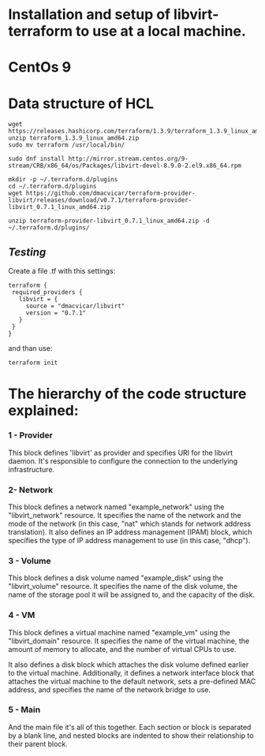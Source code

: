 # Installation and setup of libvirt-terraform to use at a local machine. 
# CentOs 9
# Data structure of HCL

```console
wget https://releases.hashicorp.com/terraform/1.3.9/terraform_1.3.9_linux_amd64.zip
unzip terraform_1.3.9_linux_amd64.zip
sudo mv terraform /usr/local/bin/
```

```console
sudo dnf install http://mirror.stream.centos.org/9-stream/CRB/x86_64/os/Packages/libvirt-devel-8.9.0-2.el9.x86_64.rpm
```

```console
mkdir -p ~/.terraform.d/plugins
cd ~/.terraform.d/plugins
wget https://github.com/dmacvicar/terraform-provider-libvirt/releases/download/v0.7.1/terraform-provider-libvirt_0.7.1_linux_amd64.zip
```

```console
unzip terraform-provider-libvirt_0.7.1_linux_amd64.zip -d ~/.terraform.d/plugins/
```


## *Testing*

Create a file .tf with this settings:
 ```console
terraform {
  required_providers {
    libvirt = {
      source = "dmacvicar/libvirt"
      version = "0.7.1"
    }
  }
}
```

and than use:
```console
terraform init
```


# The hierarchy of the code structure explained:

### 1 - Provider
This block defines 'libvirt' as provider and specifies URI for the libvirt daemon.
It's responsible to configure the connection to the underlying infrastructure.

### 2-  Network
This block defines a network named "example_network" using the "libvirt_network" resource. 
It specifies the name of the network and the mode of the network (in this case, "nat" which stands for network address translation). 
It also defines an IP address management (IPAM) block, which specifies the type of IP address management to use (in this case, "dhcp").

### 3 - Volume
This block defines a disk volume named "example_disk" using the "libvirt_volume" resource.
It specifies the name of the disk volume, the name of the storage pool it will be assigned to, and the capacity of the disk.

### 4 - VM
This block defines a virtual machine named "example_vm" using the "libvirt_domain" resource. 
It specifies the name of the virtual machine, the amount of memory to allocate, and the number of virtual CPUs to use.

It also defines a disk block which attaches the disk volume defined earlier to the virtual machine. 
Additionally, it defines a network interface block that attaches the virtual machine to the default network, sets a pre-defined MAC address, and specifies the name of the network bridge to use.

### 5 - Main
And the main file it's all of this together. 
Each section or block is separated by a blank line, and nested blocks are indented to show their relationship to their parent block.
